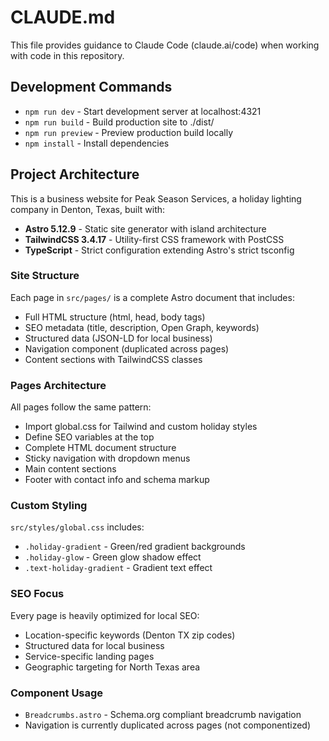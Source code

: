 # CLAUDE.md

This file provides guidance to Claude Code (claude.ai/code) when working with code in this repository.

## Development Commands

- `npm run dev` - Start development server at localhost:4321
- `npm run build` - Build production site to ./dist/
- `npm run preview` - Preview production build locally
- `npm install` - Install dependencies

## Project Architecture

This is a business website for Peak Season Services, a holiday lighting company in Denton, Texas, built with:

- **Astro 5.12.9** - Static site generator with island architecture
- **TailwindCSS 3.4.17** - Utility-first CSS framework with PostCSS
- **TypeScript** - Strict configuration extending Astro's strict tsconfig

### Site Structure

Each page in `src/pages/` is a complete Astro document that includes:
- Full HTML structure (html, head, body tags)
- SEO metadata (title, description, Open Graph, keywords)
- Structured data (JSON-LD for local business)
- Navigation component (duplicated across pages)
- Content sections with TailwindCSS classes

### Pages Architecture

All pages follow the same pattern:
- Import global.css for Tailwind and custom holiday styles
- Define SEO variables at the top
- Complete HTML document structure
- Sticky navigation with dropdown menus
- Main content sections
- Footer with contact info and schema markup

### Custom Styling

`src/styles/global.css` includes:
- `.holiday-gradient` - Green/red gradient backgrounds
- `.holiday-glow` - Green glow shadow effect  
- `.text-holiday-gradient` - Gradient text effect

### SEO Focus

Every page is heavily optimized for local SEO:
- Location-specific keywords (Denton TX zip codes)
- Structured data for local business
- Service-specific landing pages
- Geographic targeting for North Texas area

### Component Usage

- `Breadcrumbs.astro` - Schema.org compliant breadcrumb navigation
- Navigation is currently duplicated across pages (not componentized)